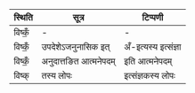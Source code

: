 | स्थिति | सूत्र | टिप्पणी |
| ----- | ------- | ------ |
| विष्कँ॒ | - | - |
| विष्कँ॒ | उपदेशेऽजनुनासिक इत् | अँ-इत्यस्य इत्संज्ञा |
| विष्कँ॒ | अनुदात्तङित आत्मनेपदम् | इति आत्मनेपदम् |
| विष्क् | तस्य लोपः | इत्संज्ञकस्य लोपः |
